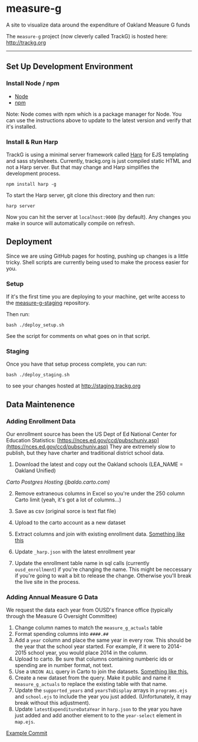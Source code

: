 # measure-g
A site to visualize data around the expenditure of Oakland Measure G funds

The ```measure-g``` project (now cleverly called TrackG) is hosted here: http://trackg.org

---
## Set Up Development Environment

### Install Node / npm

-  [Node](http://nodejs.org/download/)
-  [npm](https://docs.npmjs.com/getting-started/installing-node)

Note: Node comes with npm which is a package manager for Node. You can use the instructions above to update to the latest version and verify that it's installed.


### Install & Run Harp

TrackG is using a minimal server framework called [Harp](http://harpjs.com/) for EJS templating and sass stylesheets. Currently, trackg.org is just compiled static HTML and not a Harp server. But that may change and Harp simplifies the development process.

```
npm install harp -g
```
To start the Harp server, git clone this directory and then run:
```
harp server
```
Now you can hit the server at ```localhost:9000``` (by default). Any changes you make in source will automatically compile on refresh.

## Deployment
Since we are using GitHub pages for hosting, pushing up changes is a little tricky. Shell scripts are currently being used to make the process easier for you.

### Setup

If it's the first time you are deploying to your machine, get write access to the [measure-g-staging](https://github.com/openoakland/measure-g-staging) repository.

Then run:
```
bash ./deploy_setup.sh
```
See the script for comments on what goes on in that script.

### Staging
Once you have that setup process complete, you can run:
```
bash ./deploy_staging.sh
```
to see your changes hosted at http://staging.trackg.org

## Data Maintenence

### Adding Enrollment Data

Our enrollment source has been the US Dept of Ed National Center for Education Statistics: [https://nces.ed.gov/ccd/pubschuniv.asp](https://nces.ed.gov/ccd/pubschuniv.asp) They are extremely slow to publish, but they have charter and traditional district school data.

1. Download the latest and copy out the Oakland schools (LEA_NAME = Oakland Unified)

*Carto Postgres Hosting (jbaldo.carto.com)*

2. Remove extraneous columns in Excel so you're under the 250 column Carto limit (yeah, it's got a lot of columns...)
3. Save as csv (original sorce is text flat file)
4. Upload to the carto account as a new dataset
5. Extract columns and join with existing enrollment data. [Something like this](https://github.com/openoakland/measure-g/issues/58)

6. Update `_harp.json` with the latest enrollment year
7. Update the enrollment table name in sql calls (currently `ousd_enrollment`) if you're changing the name. This might be neccessary if you're going to wait a bit to release the change. Otherwise you'll break the live site in the process.

### Adding Annual Measure G Data

We request the data each year from OUSD's finance office (typically through the Measure G Oversight Committee)

1. Change column names to match the `measure_g_actuals` table
2. Format spending columns into `####.##`
3. Add a `year` column and place the same year in every row. This should be the year that the school year started. For example, if it were to 2014-2015 school year, you would place 2014 in the column.
4. Upload to carto. Be sure that columns containing numberic ids or spending are in number format, not text.
5. Use a `UNION ALL` query in Carto to join the datasets. [Something like this.](https://github.com/openoakland/measure-g/issues/63)
6. Create a new dataset from the query. Make it public and name it `measure_g_actuals` to replace the existing table with that name.
7. Update the `supported_years` and `yearsToDisplay` arrays in `programs.ejs` and `school.ejs` to include the year you just added. (Unfortunately, it may break without this adjustment).
8. Update `latestExpenditureDataYear` in `harp.json` to the year you have just added and add another element to to the `year-select` element in `map.ejs`.

[Example Commit](https://github.com/openoakland/measure-g/commit/7de5b408a0b319c3f9b9814e93c637a66b00de5a)

